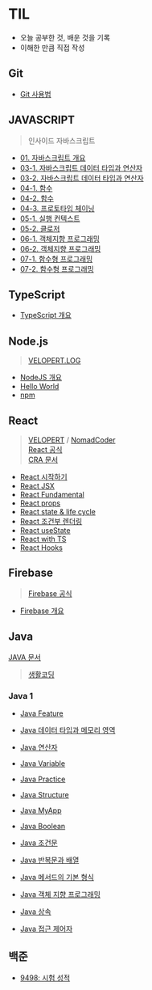 # TIL

- 오늘 공부한 것, 배운 것을 기록
- 이해한 만큼 직접 작성

## Git

- [Git 사용법](./git/git.md)

## JAVASCRIPT

> 인사이드 자바스크립트

- [01. 자바스크립트 개요](./Javascript/01_Javascript_Summary.md)
- [03-1. 자바스크립트 데이터 타입과 연산자](./Javascript/03_Javascript_datatype&operators_1.md)
- [03-2. 자바스크립트 데이터 타입과 연산자](./Javascript/03_Javascript_datatype&operators_2.md)
- [04-1. 함수](./Javascript/04_Javascript_function_1.md)
- [04-2. 함수](./Javascript/04_Javascript_function_2.md)
- [04-3. 프로토타입 체이닝](./Javascript/04_Javascript_prototypeChaining.md)
- [05-1. 실행 컨텍스트](./Javascript/05_Javascript_executionContext.md)
- [05-2. 클로저](./Javascript/05_Javascript_closer.md)
- [06-1. 객체지향 프로그래밍](./Javascript/06_Javascript_oop_1.md)
- [06-2. 객체지향 프로그래밍](./Javascript/06_Javascript_oop_2.md)
- [07-1. 함수형 프로그래밍](./Javascript/07_Javascript_fp_1.md)
- [07-2. 함수형 프로그래밍](./Javascript/07_Javascript_fp_2.md)

## TypeScript

- [TypeScript 개요](./Typescript/ts_Summary.md)

## Node.js

> [VELOPERT.LOG](https://velopert.com/node-js-tutorials)

- [NodeJS 개요](./NodeJS/NodeJS_Summary.md)
- [Hello World](./NodeJS/NodeJS_HelloWorld.md)
- [npm](./NodeJS/NodeJS_npm.md)

## React

> [VELOPERT](https://react.vlpt.us/) / [NomadCoder](https://nomadcoders.co/)  
[React 공식](https://ko.reactjs.org/docs/getting-started.html)  
[CRA 문서](https://create-react-app.dev/docs/getting-started)

- [React 시작하기](./React/01_React_Summary.md)
- [React JSX](./React/02_React_JSX.md)
- [React Fundamental](./React/03_React_fundamentals.md)
- [React props](./React/04_React_props.md)
- [React state & life cycle](./React/05_React_state.md)
- [React 조건부 렌더링](./React/06_React_conditionalRendering.md)
- [React useState](./React/07_React_useState.md)
- [React with TS](./React/React_withTS.md)
- [React Hooks](./React/React_Hooks.md)

## Firebase

>[Firebase 공식](https://firebase.google.com/docs/guides?authuser=0)

- [Firebase 개요](./Firebase/fb_Summary.md)

## Java
       
[JAVA 문서](https://docs.oracle.com/javase/8/docs/api/)
> [생활코딩](https://opentutorials.org/) 

### Java 1
- [Java Feature](./Java/java1/java_feature.md)
- [Java 데이터 타입과 메모리 영역](./Java/java1/java_datatype.md)
- [Java 연산자](./Java/java1/java_operator.md)
- [Java Variable](./Java/java1/java_variable.md)
- [Java Practice](./Java/java1/java_prac.md)
- [Java Structure](./Java/java1/java_structure.md)
- [Java MyApp](./Java/java1/java_myApp.md)

- [Java Boolean](./Java/java1/java_boolean.md)
- [Java 조건문](./Java/java1/java_if.md)
- [Java 반복문과 배열](./Java/java1/java_loopApp.md)

- [Java 메서드의 기본 형식](./Java/java1/java_method_01.md)

- [Java 객체 지향 프로그래밍](./Java/java1/java_oop.md)

- [Java 상속](./Java/java1/java_inheritance.md)
- [Java 접근 제어자](./Java/java1/java_accessmodifier.md)

## 백준

- [9498: 시험 성적](./Baekjoon/9898.md)